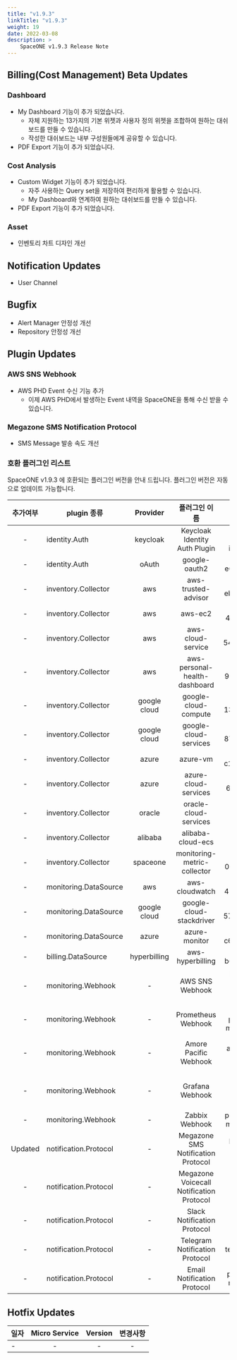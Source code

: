 ```yaml
---
title: "v1.9.3"
linkTitle: "v1.9.3"
weight: 19
date: 2022-03-08
description: >
    SpaceONE v1.9.3 Release Note
---
```


## Billing(Cost Management) Beta Updates

### Dashboard
- My Dashboard 기능이 추가 되었습니다. 
  - 자체 지원하는 13가지의 기본 위젯과 사용자 정의 위젯을 조합하여 원하는 대쉬보드를 만들 수 있습니다.
  - 작성한 대쉬보드는 내부 구성원들에게 공유할 수 있습니다.
- PDF Export 기능이 추가 되었습니다. 

### Cost Analysis
- Custom Widget 기능이 추가 되었습니다.
    - 자주 사용하는 Query set을 저장하여 편리하게 활용할 수 있습니다.
    - My Dashboard와 연계하여 원하는 대쉬보드를 만들 수 있습니다.
- PDF Export 기능이 추가 되었습니다.

### Asset
- 인벤토리 차트 디자인 개선


## Notification Updates
- User Channel 


## Bugfix
- Alert Manager 안정성 개선
- Repository 안정성 개선 

## Plugin Updates

### AWS SNS Webhook
- AWS PHD Event 수신 기능 추가
  - 이제 AWS PHD에서 발생하는 Event 내역을 SpaceONE을 통해 수신 받을 수 있습니다. 

### Megazone SMS Notification Protocol
- SMS Message 발송 속도 개선


### 호환 플러그인 리스트

SpaceONE v1.9.3 에 호환되는 플러그인 버전을 안내 드립니다.
플러그인 버전은 자동으로 업데이트 가능합니다.

|  추가여부   | plugin 종류                  |   Provider   |                 플러그인 이름                  |               plugin_id                | version |
|:-------:|----------------------------|:------------:|:----------------------------------------:|:--------------------------------------:|:-------:|
|    -    | identity.Auth              |   keycloak   |      Keycloak Identity Auth Plugin       |     plugin-keycloak-identity-auth      |  v1.2   |
|    -    | identity.Auth              |    oAuth     |              google-oauth2               |          plugin-e6b1b0bbacc6           |  v1.1   |
|    -    | inventory.Collector        |     aws      |           aws-trusted-advisor            |          plugin-eb120a41bb8d           |  v1.4   |
|    -    | inventory.Collector        |     aws      |                 aws-ec2                  |          plugin-49f224ef6d36           |  v1.13  |
|    -    | inventory.Collector        |     aws      |            aws-cloud-service             |          plugin-54487559e402           | v1.13.5 |
|    -    | inventory.Collector        |     aws      |      aws-personal-health-dashboard       |          plugin-986155af217b           |  v1.4   |
|    -    | inventory.Collector        | google cloud |           google-cloud-compute           |          plugin-13c3051967ce           | v1.3.8  |
|    -    | inventory.Collector        | google cloud |          google-cloud-services           |          plugin-87dc35ecb550           | v1.3.5  |
|    -    | inventory.Collector        |    azure     |                 azure-vm                 |          plugin-c1104066ca52           | v1.2.13 |
|    -    | inventory.Collector        |    azure     |           azure-cloud-services           |          plugin-6fec638f139c           | v1.2.14 |
|    -    | inventory.Collector        |    oracle    |          oracle-cloud-services           |                  N/A                   |         |
|    -    | inventory.Collector        |   alibaba    |            alibaba-cloud-ecs             |                  N/A                   |         |
|    -    | inventory.Collector        |   spaceone   |       monitoring-metric-collector        |          plugin-023782c156cf           | v1.2.4  |
|    -    | monitoring.DataSource      |     aws      |              aws-cloudwatch              |          plugin-41782f6158bb           | v1.1.4  |
|    -    | monitoring.DataSource      | google cloud |         google-cloud-stackdriver         |          plugin-57773973639a           | v1.0.7  |
|    -    | monitoring.DataSource      |    azure     |              azure-monitor               |          plugin-c6c14566298c           | v1.0.4  |
|    -    | billing.DataSource         | hyperbilling |             aws-hyperbilling             |          plugin-b60505e70f9d           | v1.0.2  |
|    -    | monitoring.Webhook         |      -       |             AWS SNS Webhook              |   plugin-aws-sns-monitoring-webhook    |  v1.1   |
|    -    | monitoring.Webhook         |      -       |            Prometheus Webhook            |     plugin-prometheus-mon-webhook      | v1.0.2  |
|    -    | monitoring.Webhook         |      -       |          Amore Pacific Webhook           | plugin-amorepacific-monitoring-webhook | v1.1.1  |
|    -    | monitoring.Webhook         |      -       |             Grafana Webhook              |   plugin-grafana-monitoring-webhook    | v1.0.4  |
|    -    | monitoring.Webhook         |      -       |              Zabbix Webhook              |       plugin-zabbix-mon-webhook        |  v1.0   |
| Updated | notification.Protocol      |      -       |    Megazone SMS Notification Protocol    |    plugin-sms-notification-protocol    | v1.0.2  |
|    -    | notification.Protocol      |      -       | Megazone Voicecall Notification Protocol | plugin-voicecall-notification-protocol | v1.0.4  |
|    -    | notification.Protocol      |      -       |       Slack Notification Protocol        |      slack-notification-protocol       | v1.0.3  |
|    -    | notification.Protocol      |      -       |      Telegram Notification Protocol      |     plugin-telegram-noti-protocol      | v1.0.2  |
|    -    | notification.Protocol      |      -       |       Email Notification Protocol        |       plugin-email-noti-protocol       | v1.0.1  |


## Hotfix Updates
| 일자  | Micro Service | Version | 변경사항 |
|-----|:-------------:|:-------:|:----:|
| -   |       -       |    -    |  -   |


